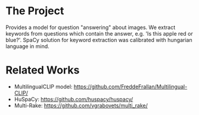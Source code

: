 # The Project

Provides a model for question "answering" about images. We extract keywords from questions which contain the answer, e.g. 'Is this apple red or blue?'. SpaCy solution for keyword extraction was calibrated with hungarian language in mind.

# Related Works

- MultilingualCLIP model: https://github.com/FreddeFrallan/Multilingual-CLIP/
- HuSpaCy: https://github.com/huspacy/huspacy/
- Multi-Rake: https://github.com/vgrabovets/multi_rake/